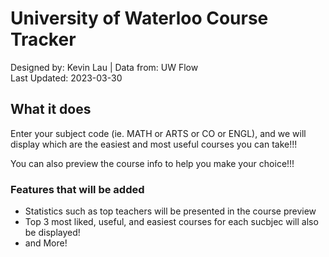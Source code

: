 # University of Waterloo Course Tracker


Designed by: Kevin Lau | Data from: UW Flow<br>
Last Updated: 2023-03-30<br>

## What it does
Enter your subject code (ie. MATH or ARTS or CO or ENGL), and we will display which are the easiest and most useful courses you can take!!! <br>

You can also preview the course info to help you make your choice!!!

### Features that will be added
* Statistics such as top teachers will be presented in the course preview
* Top 3 most liked, useful, and easiest courses for each sucbjec will also be displayed!
* and More!


